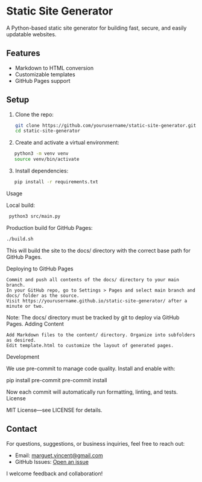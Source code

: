 # Static Site Generator

A Python-based static site generator for building fast, secure, and easily updatable websites.

## Features
- Markdown to HTML conversion
- Customizable templates
- GitHub Pages support

## Setup

1. Clone the repo:
   ```bash
   git clone https://github.com/yourusername/static-site-generator.git
   cd static-site-generator
   ```

2. Create and activate a virtual environment:
```bash
   python3 -m venv venv
   source venv/bin/activate
```
3. Install dependencies:
```bash
   pip install -r requirements.txt
```
Usage

Local build:
   ```bash
    python3 src/main.py
   ```
Production build for GitHub Pages:
```bash
./build.sh
```
This will build the site to the docs/ directory with the correct base path for GitHub Pages.

Deploying to GitHub Pages

    Commit and push all contents of the docs/ directory to your main branch.
    In your GitHub repo, go to Settings > Pages and select main branch and docs/ folder as the source.
    Visit https://yourusername.github.io/static-site-generator/ after a minute or two.

Note: The docs/ directory must be tracked by git to deploy via GitHub Pages.
Adding Content

    Add Markdown files to the content/ directory. Organize into subfolders as desired.
    Edit template.html to customize the layout of generated pages.

Development

We use pre-commit to manage code quality.
Install and enable with:

pip install pre-commit
pre-commit install

Now each commit will automatically run formatting, linting, and tests.
License

MIT License—see LICENSE for details.

## Contact

For questions, suggestions, or business inquiries, feel free to reach out:

- Email: [marguet.vincent@gmail.com](mailto:marguet.vincentl@gmail.com)
- GitHub Issues: [Open an issue](https://github.com/yourusername/static-site-generator/issues)

I welcome feedback and collaboration!
